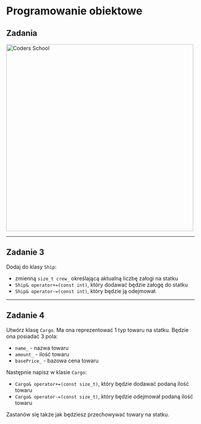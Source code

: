 <!-- .slide: data-background="#111111" -->

# Programowanie obiektowe

## Zadania

<a href="https://coders.school">
    <img width="500" src="../coders_school_logo.png" alt="Coders School" class="plain">
</a>

___

## Zadanie 3

Dodaj do klasy `Ship`:

* zmienną `size_t crew_` określającą aktualną liczbę załogi na statku
* `Ship& operator+=(const int)`, który dodawać będzie załogę do statku
* `Ship& operator-=(const int)`, który będzie ją odejmował.

___

## Zadanie 4

Utwórz klasę `Cargo`. Ma ona reprezentować 1 typ towaru na statku. Będzie ona posiadać 3 pola:

* `name_` - nazwa towaru
* `amount_` - ilość towaru
* `basePrice_` - bazowa cena towaru

Następnie napisz w klasie `Cargo`:

* `Cargo& operator+=(const size_t)`, który będzie dodawać podaną ilość towaru
* `Cargo& operator-=(const size_t)`, który będzie odejmował podaną ilość towaru

Zastanów się także jak będziesz przechowywać towary na statku.
